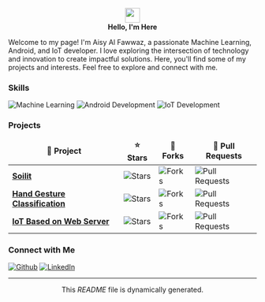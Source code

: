 <p align="center">
  <img src="https://emojis.slackmojis.com/emojis/images/1531849430/4246/blob-sunglasses.gif?1531849430" width="30"/>
  <br>
  <b>Hello, I'm Here </b>
</p>

<p>Welcome to my page! I'm Aisy Al Fawwaz, a passionate Machine Learning, Android, and IoT developer. I love exploring the intersection of technology and innovation to create impactful solutions. Here, you'll find some of my projects and interests. Feel free to explore and connect with me.</p>

<h3>Skills</h3>
<p>
  <img alt="Machine Learning" src="https://img.shields.io/badge/-Machine_Learning-FFA518?style=flat-square&logo=python&logoColor=white" />
  <img alt="Android Development" src="https://img.shields.io/badge/-Android_Development-3DDC84?style=flat-square&logo=android&logoColor=white" />
  <img alt="IoT Development" src="https://img.shields.io/badge/-IoT_Development-0088CC?style=flat-square&logo=arduino&logoColor=white" />
</p>

<h3>Projects</h3>
<table>
  <thead align="center">
    <tr border: none;>
      <td><b>🚀 Project</b></td>
      <td><b>⭐ Stars</b></td>
      <td><b>🍴 Forks</b></td>
      <td><b>🔀 Pull Requests</b></td>
    </tr>
  </thead>
  <tbody>
    <tr>
      <td><a href="https://github.com/aisyal/awesome-ml-android"><b>Soilit</b></a></td>
      <td><img alt="Stars" src="https://img.shields.io/github/stars/aisyal/awesome-ml-android?style=flat-square&labelColor=343b41"/></td>
      <td><img alt="Forks" src="https://img.shields.io/github/forks/aisyal/awesome-ml-android?style=flat-square&labelColor=343b41"/></td>
      <td><img alt="Pull Requests" src="https://img.shields.io/github/issues-pr/aisyal/awesome-ml-android?style=flat-square&labelColor=343b41"/></td>
    </tr>
    <tr>
      <td><a href="https://github.com/aisyal/smart-irrigation-system"><b>Hand Gesture Classification</b></a></td>
      <td><img alt="Stars" src="https://img.shields.io/github/stars/aisyal/smart-irrigation-system?style=flat-square&labelColor=343b41"/></td>
      <td><img alt="Forks" src="https://img.shields.io/github/forks/aisyal/smart-irrigation-system?style=flat-square&labelColor=343b41"/></td>
      <td><img alt="Pull Requests" src="https://img.shields.io/github/issues-pr/aisyal/smart-irrigation-system?style=flat-square&labelColor=343b41"/></td>
    </tr>
    <tr>
      <td><a href="https://github.com/aisyal/object-detection-app"><b>IoT Based on Web Server</b></a></td>
      <td><img alt="Stars" src="https

://img.shields.io/github/stars/aisyal/object-detection-app?style=flat-square&labelColor=343b41"/></td>
      <td><img alt="Forks" src="https://img.shields.io/github/forks/aisyal/object-detection-app?style=flat-square&labelColor=343b41"/></td>
      <td><img alt="Pull Requests" src="https://img.shields.io/github/issues-pr/aisyal/object-detection-app?style=flat-square&labelColor=343b41"/></td>
    </tr>
  </tbody>
</table>

<h3>Connect with Me</h3>
<p>
  <a href="[https://github.com/aisyal](https://github.com/aisyalfawwaz)" target="_blank"><img alt="Github" src="https://img.shields.io/badge/GitHub-%2312100E.svg?&style=for-the-badge&logo=Github&logoColor=white" /></a>
  <a href="https://www.linkedin.com/in/aisy-al-fawwaz-14937723a/" target="_blank"><img alt="LinkedIn" src="https://img.shields.io/badge/linkedin-%230077B5.svg?&style=for-the-badge&logo=linkedin&logoColor=white" /></a>
</p>

------------

<p align="center">This <i>README</i> file is dynamically generated.</p>
